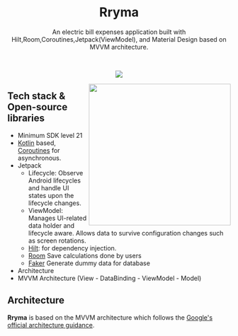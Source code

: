 <h1 align="center">Rryma</h1>

<p align="center">  
An electric bill expenses application built with Hilt,Room,Coroutines,Jetpack(ViewModel), and Material Design based on MVVM architecture.
</p>
</br>

<p align="center">
<img src="/mockups/rryma_mockup.jpg"/>
</p>

<img src="/mockups/rryma_mockup_demo.gif" align="right" width="320"/>

## Tech stack & Open-source libraries
- Minimum SDK level 21
- [Kotlin](https://kotlinlang.org/) based, [Coroutines](https://github.com/Kotlin/kotlinx.coroutines) for asynchronous.
- Jetpack
  - Lifecycle: Observe Android lifecycles and handle UI states upon the lifecycle changes.
  - ViewModel: Manages UI-related data holder and lifecycle aware. Allows data to survive configuration changes such as screen rotations.
  - [Hilt](https://dagger.dev/hilt/): for dependency injection.
  - [Room](https://developer.android.com/jetpack/androidx/releases/room) Save calculations done by users
  - [Faker](https://serpro69.github.io/kotlin-faker/) Generate dummy data for database
- Architecture
- MVVM Architecture (View - DataBinding - ViewModel - Model)
## Architecture
**Rryma** is based on the MVVM architecture which follows the [Google's official architecture guidance](https://developer.android.com/topic/architecture).

